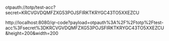 otpauth://totp/test-acc?secret=KRCVGVDQMFZXG53POJSFIRKTKRYGC43TO5XXEZCU

http://localhost:8080/qr-code?payload=otpauth%3A%2F%2Ftotp%2Ftest-acc%3Fsecret%3DKRCVGVDQMFZXG53POJSFIRKTKRYGC43TO5XXEZCU&height=200&width=200